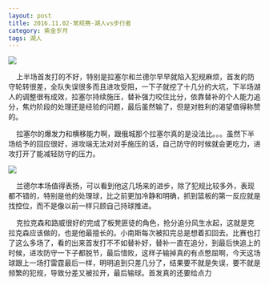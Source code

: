 ```yaml
---
layout: post
title: 2016.11.02-常规赛-湖人vs步行者
category: 紫金岁月
tags: 湖人
---
```



![](http://offfjcibp.bkt.clouddn.com/QQ%E5%9B%BE%E7%89%8720161102223014.jpg)

&nbsp;&nbsp;&nbsp;&nbsp;上半场首发打的不好，特别是拉塞尔和兰德尔早早就陷入犯规麻烦，首发的防守轮转很差，全队失误很多而且进攻受阻，一下子就挖了十几分的大坑，下半场湖人的调整很有成效，拉塞尔持续施压，替补强力咬住比分，依靠替补的个人能力追分，焦灼阶段的处理还是经验的问题，最后虽然输了，但是对胜利的渴望值得称赞的。

&nbsp;&nbsp;&nbsp;&nbsp;拉塞尔的爆发力和横移能力啊，跟俄城那个拉塞尔真的是没法比。。。虽然下半场给予的回应很好，进攻端无法对对手施压的话，自己防守的时候就会更吃力，进攻打开了能减轻防守的压力。

![](http://offfjcibp.bkt.clouddn.com/jishutongji.png)

&nbsp;&nbsp;&nbsp;&nbsp;兰德尔本场值得表扬，可以看到他这几场来的进步，除了犯规比较多外，表现都不错的，特别是他的处理球，比之前更加冷静和明确，抓到篮板的第一反应就是找控位，而不是像以前一样只顾自己持球推进。

&nbsp;&nbsp;&nbsp;&nbsp;克拉克森和路威很好的完成了板凳匪徒的角色，抢分追分风生水起，这就是克拉克森应该做的，也是他最擅长的。小南斯每次被扣完总是想着扣回去。比赛也打了这么多场了，看的出来首发打不不如替补好，替补一直在追分，到最后快追上的时候，进攻防守一下子都脱节，最后惜败，这样子输掉真的有点憋屈啊，今天这场球跟上一场打雷霆最后一样，明明追到只差几分了，结果要不就是失误，要不就是频繁的犯规，导致分差又被拉开，最后输球。首发真的还要给点力
